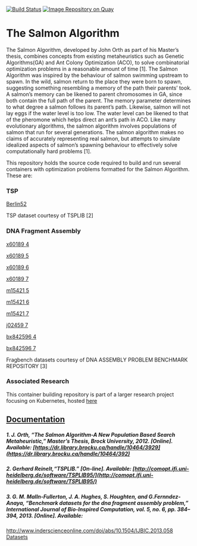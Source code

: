 [![Build Status](https://travis-ci.com/onyiny-ang/salmon.svg?token=6hmRNtGMeYcpom73Q3ph&branch=master)](https://travis-ci.com/onyiny-ang/salmon "Travis")
[![Image Repository on Quay](https://quay.io/repository/onyiny_ang/salmon-tsp/status "Image Repository on Quay")](https://quay.io/repository/onyiny_ang/salmon-tsp)

# The Salmon Algorithm

The Salmon Algorithm, developed by John
Orth as part of his Master’s thesis, combines
concepts from existing metaheuristics such as
Genetic Algorithms(GA) and Ant Colony Optimization (ACO),
to solve combinatorial optimization problems in a reasonable amount of
time [1]. The Salmon Algorithm was inspired
by the behaviour of salmon swimming upstream to spawn.
In the wild, salmon return to
the place they were born to spawn, suggesting
something resembling a memory of the path
their parents’ took. A salmon’s memory can be
likened to parent chromosomes in GA, since
both contain the full path of the parent. The
memory parameter determines to what degree
a salmon follows its parent’s path. Likewise,
salmon will not lay eggs if the water level is too
low. The water level can be likened to that of
the pheromone which helps direct an ant’s path
in ACO. Like many evolutionary algorithms,
the salmon algorithm involves populations of
salmon that run for several generations. The
salmon algorithm makes no claims of accurately representing real salmon,
but attempts to simulate idealized aspects of salmon’s spawning behaviour
to effectively solve computationally hard problems [1].

This repository holds the source code required to build and run several containers 
with optimization problems formatted for the Salmon Algorithm. These are:

### TSP

[Berlin52](SalmonTSP/berlin52)

TSP dataset courtesy of TSPLIB [2]

### DNA Fragment Assembly

[x60189 4](SalmonTSP/dna40)

[x60189 5](SalmonTSP/dna49)

[x60189 6](SalmonTSP/dna67)

[x60189 7](SalmonTSP/dna69)

[m15421 5](SalmonTSP/dna128)

[m15421 6](SalmonTSP/dna174)

[m15421 7](SalmonTSP/dna178)

[j02459 7](SalmonTSP/dna353)

[bx842596 4](SalmonTSP/dna443)

[bx842596 7](SalmonTSP/dna774)

Fragbench datasets courtesy of DNA ASSEMBLY PROBLEM BENCHMARK REPOSITORY [3]

### Associated Research

This container building repository is part of a larger research project focusing on Kubernetes, hosted [here](https://github.com/onyiny-ang/4F90-kubernetes)

[Documentation](docs/documentation.md)
---
##### 1. J. Orth, “The Salmon Algorithm-A New Population Based Search Metaheuristic,” Master’s Thesis, Brock University, 2012. [Online]. Available: [https://dr.library.brocku.ca/handle/10464/3929](https://dr.library.brocku.ca/handle/10464/392)

##### 2. Gerhard Reinelt,“TSPLIB.” [On-line]. Available: [http://comopt.ifi.uni-heidelberg.de/software/TSPLIB95/](http://comopt.ifi.uni-heidelberg.de/software/TSPLIB95/)

##### 3. G. M. Malln-Fullerton, J. A. Hughes, S. Houghten, and G.Fernndez-Anaya, “Benchmark datasets for the dna fragment assembly problem,” International Journal of Bio-Inspired Computation, vol. 5, no. 6, pp. 384–394, 2013. [Online]. Available:
http://www.inderscienceonline.com/doi/abs/10.1504/IJBIC.2013.058 [Datasets](http://www.mallen.mx/fragbench/index1.php)
